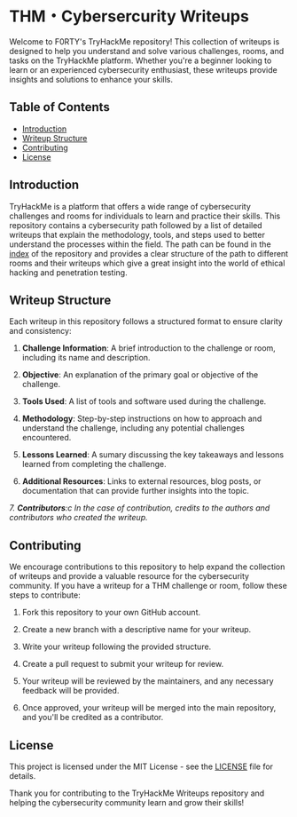 # THM・Cybersercurity Writeups

Welcome to F0RTY's TryHackMe repository! This collection of writeups is designed to help you understand and solve various challenges, rooms, and tasks on the TryHackMe platform. Whether you're a beginner looking to learn or an experienced cybersecurity enthusiast, these writeups provide insights and solutions to enhance your skills.

## Table of Contents

- [Introduction](#introduction)
- [Writeup Structure](#writeup-structure)
- [Contributing](#contributing)
- [License](#license)

## Introduction

TryHackMe is a platform that offers a wide range of cybersecurity challenges and rooms for individuals to learn and practice their skills. This repository contains a cybersecurity path followed by a list of detailed writeups that explain the methodology, tools, and steps used to better understand the processes within the field. The path can be found in the [index](Index/Pathway.md) of the repository and provides a clear structure of the path to different rooms and their writeups which give a great insight into the world of ethical hacking and penetration testing.

## Writeup Structure

Each writeup in this repository follows a structured format to ensure clarity and consistency:

1. **Challenge Information**: A brief introduction to the challenge or room, including its name and description.

2. **Objective**: An explanation of the primary goal or objective of the challenge.

3. **Tools Used**: A list of tools and software used during the challenge.

4. **Methodology**: Step-by-step instructions on how to approach and understand the challenge, including any potential challenges encountered.

5. **Lessons Learned**: A sumary discussing the key takeaways and lessons learned from completing the challenge.

6. **Additional Resources**: Links to external resources, blog posts, or documentation that can provide further insights into the topic.

_7. **Contributors**:c In the case of contribution, credits to the authors and contributors who created the writeup._

## Contributing

We encourage contributions to this repository to help expand the collection of writeups and provide a valuable resource for the cybersecurity community. If you have a writeup for a THM challenge or room, follow these steps to contribute:

1. Fork this repository to your own GitHub account.

2. Create a new branch with a descriptive name for your writeup.

3. Write your writeup following the provided structure.

4. Create a pull request to submit your writeup for review.

5. Your writeup will be reviewed by the maintainers, and any necessary feedback will be provided.

6. Once approved, your writeup will be merged into the main repository, and you'll be credited as a contributor.

## License

This project is licensed under the MIT License - see the [LICENSE](LICENSE) file for details.

Thank you for contributing to the TryHackMe Writeups repository and helping the cybersecurity community learn and grow their skills!
